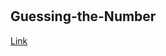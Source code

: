# 

## Guessing-the-Number
<a href="https://Alaguduraiag2112.github.io/Guessing-the-Number/">Link</a>
